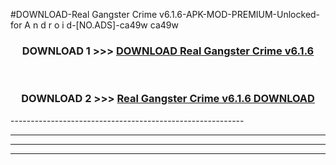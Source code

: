 #DOWNLOAD-Real Gangster Crime v6.1.6-APK-MOD-PREMIUM-Unlocked-for A n d r o i d-[NO.ADS]-ca49w ca49w 



<div align="center">

<h3>DOWNLOAD 1 >>> <a href="https://getmod2.web.app/?judul=Real Gangster Crime v6.1.6">DOWNLOAD Real Gangster Crime v6.1.6</a></h3><br>

<h3>DOWNLOAD 2 >>> <a href="https://getmod2.web.app/?judul=Real Gangster Crime v6.1.6">Real Gangster Crime v6.1.6 DOWNLOAD </a></h3>

</div>
----------------------------------------------------------

----------------------------------------------------------

----------------------------------------------------------

----------------------------------------------------------



